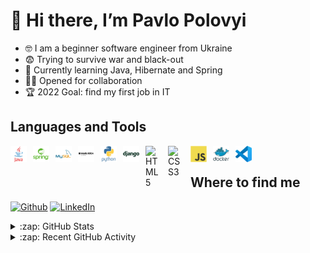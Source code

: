 # 👋 Hi there, I’m Pavlo Polovyi
* :nerd_face: I am a beginner software engineer from Ukraine
* :fearful: Trying to survive war and black-out
* :orange_book: Currently learning Java, Hibernate and Spring
* :raising_hand_man: Opened for collaboration 
* :trophy: 2022 Goal: find my first job in IT

## Languages and Tools
<img align="left" alt="Java" width="26px" src="https://raw.githubusercontent.com/devicons/devicon/v2.15.1/icons/java/java-original-wordmark.svg" style="padding-right:10px;"/>
<img align="left" alt="Spring" width="26px" src="https://raw.githubusercontent.com/devicons/devicon/v2.15.1/icons/spring/spring-original-wordmark.svg" style="padding-right:10px;"/>
<img align="left" alt="MySQL" width="26px" src="https://raw.githubusercontent.com/devicons/devicon/v2.15.1/icons/mysql/mysql-original-wordmark.svg" style="padding-right:10px;"/>
<img align="left" alt="Intellij" width="26px" src="https://raw.githubusercontent.com/devicons/devicon/v2.15.1/icons/intellij/intellij-plain-wordmark.svg" style="padding-right:10px;"/>
<img align="left" alt="Python" width="26px" src="https://raw.githubusercontent.com/devicons/devicon/v2.15.1/icons/python/python-original-wordmark.svg" style="padding-right:10px;"/>
<img align="left" alt="Django" width="26px" src="https://raw.githubusercontent.com/devicons/devicon/v2.15.1/icons/django/django-plain-wordmark.svg" style="padding-right:10px;"/>
<img align="left" alt="HTML5" width="26px" src="https://cdn.jsdelivr.net/gh/devicons/devicon/icons/html5/html5-original.svg" style="padding-right:10px;" />
<img align="left" alt="CSS3" width="26px" src="https://cdn.jsdelivr.net/gh/devicons/devicon/icons/css3/css3-original.svg" style="padding-right:10px;" />
<img align="left" alt="JS" width="26px" src="https://raw.githubusercontent.com/devicons/devicon/v2.15.1/icons/javascript/javascript-original.svg" style="padding-right:10px;"/>
<img align="left" alt="Docker" width="26px" src="https://raw.githubusercontent.com/devicons/devicon/v2.15.1/icons/docker/docker-original-wordmark.svg" style="padding-right:10px;"/>
<img align="left" alt="VSCode" width="26px" src="https://raw.githubusercontent.com/devicons/devicon/v2.15.1/icons/vscode/vscode-original.svg" style="padding-right:10px;"/><br>

## Where to find me
<p><a href="https://github.com/PavloPolovyi" target="_blank"><img alt="Github" src="https://img.shields.io/badge/GitHub-%2312100E.svg?&style=for-the-badge&logo=Github&logoColor=white" /></a> <a href="https://www.linkedin.com/" target="_blank"><img alt="LinkedIn" src="https://img.shields.io/badge/linkedin-%230077B5.svg?&style=for-the-badge&logo=linkedin&logoColor=white" /></a>

<details>
  <summary>:zap: GitHub Stats</summary>
  <img align="left" alt="My GitHub Stats" src="https://github-readme-stats.vercel.app/api?username=PavloPolovyi&show_icons=true&hide_border=false&title_color=ff652f&icon_color=FFE400&bg_color=09131B&text_color=ffffff&border_color=0c1a25" />
</details>

<details>
  <summary>:zap: Recent GitHub Activity</summary>
  
<!--START_SECTION:activity-->

<!--END_SECTION:activity-->

</details>
